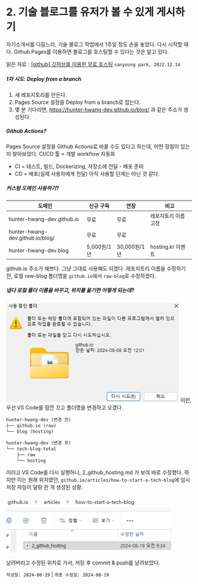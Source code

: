 # 2. 기술 블로그를 유저가 볼 수 있게 게시하기

자기소개서를 다듬느라, 기술 블로그 작업에서 1주일 정도 손을 놓았다. 다시 시작할 때다.
Github Pages를 이용하면 블로그를 호스팅할 수 있다는 것은 알고 있다.

읽은 자료 : [[github] 깃허브를 이용한 무료 호스팅](https://velog.io/@sangyoung23/github-%EA%B9%83%ED%97%88%EB%B8%8C%EB%A5%BC-%EC%9D%B4%EC%9A%A9%ED%95%9C-%EB%AC%B4%EB%A3%8C-%ED%98%B8%EC%8A%A4%ED%8C%85) `sanyoung park, 2022.12.14`

##### 1차 시도: Deploy from a branch

1. 새 레포지토리를 만든다.
2. Pages Source 설정을 Deploy from a branch로 잡는다.
3. 몇 분 기다리면, https://hunter-hwang-dev.github.io/blog/ 과 같은 주소가 생성된다.

##### Github Actions?
Pages Source 설정을 Github Actions로 바꿀 수도 있다고 하는데, 어떤 장점이 있는지 찾아보았다.
CI/CD 툴 = 개발 workflow 자동화
- CI = 테스트, 빌드, Dockerizing, 저장소에 전달 - 배포 준비
- CD = 배포(실제 사용자에게 전달)
아직 사용할 단계는 아닌 것 같다.

##### 커스텀 도메인 사용하기?

|도메인|신규 구독|연장|비고|
|--|--|--|--|
|hunter-hwang-dev.github.io|무료|무료|레포지토리 이름 고정|
|hunter-hwang-dev.github.io/blog/|무료|무료||
|hunter-hwang-dev.blog|5,000원/1년|30,000원/1년|hosting.kr 이벤트|

github.io 주소가 예쁘다. 그냥 그대로 사용해도 되겠다. 레포지토리 이름을 수정하기 전, 로컬 raw-blog 폴더명을 `github.io`에서 `raw-blog`로 수정하겠다. 

##### 냅다 로컬 폴더 이름을 바꾸고, 위치를 옮기면 어떻게 되는데?
![alt text](image.png)
이런, 우선 VS Code를 잠깐 끄고 폴더명을 변경하고 오겠다.

```
hunter-hwang-dev (변경 전)
├── github.io (raw)
└── blog (hosting)
``` 

``` 
hunter-hwang-dev (변경 후)
└── tech-blog-total
    ├── raw
    └── hosting
``` 

이러고 VS Code를 다시 실행하니, 2_github_hosting.md 가 보여 바로 수정했다. 하지만 이는 원래 위치였던, `github.io/articles/how-to-start-a-tech-blog`에 임시 저장 파일이 달랑 한 개 생성된 상황.

![alt text](image-1.png)

날려버리고 수정된 위치로 가서, 저장 후 commit & push를 날려보았다.


`작성일: 2024-08-19` | `최종 수정일: 2024-08-19`